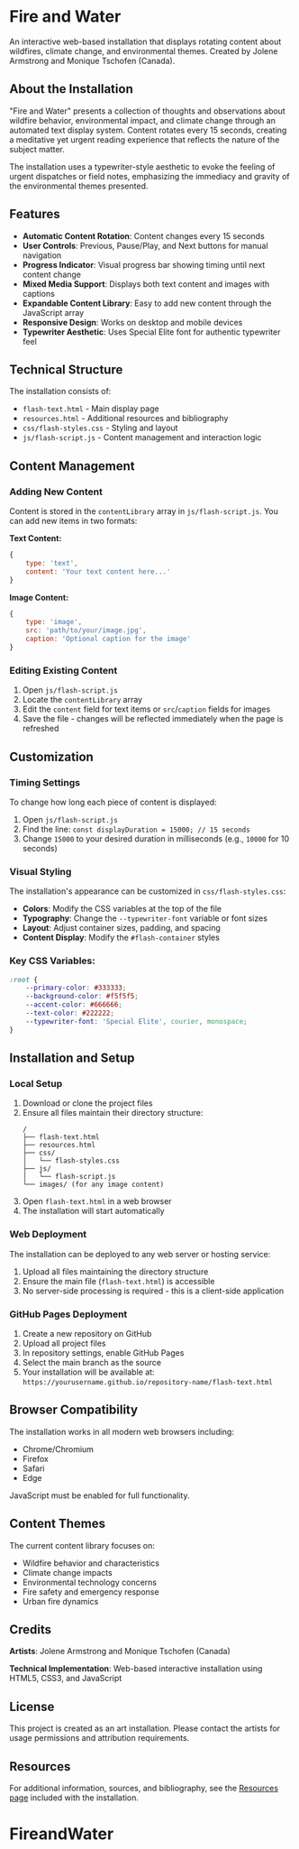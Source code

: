 # Fire and Water

An interactive web-based installation that displays rotating content about wildfires, climate change, and environmental themes. Created by Jolene Armstrong and Monique Tschofen (Canada).

## About the Installation

"Fire and Water" presents a collection of thoughts and observations about wildfire behavior, environmental impact, and climate change through an automated text display system. Content rotates every 15 seconds, creating a meditative yet urgent reading experience that reflects the nature of the subject matter.

The installation uses a typewriter-style aesthetic to evoke the feeling of urgent dispatches or field notes, emphasizing the immediacy and gravity of the environmental themes presented.

## Features

- **Automatic Content Rotation**: Content changes every 15 seconds
- **User Controls**: Previous, Pause/Play, and Next buttons for manual navigation
- **Progress Indicator**: Visual progress bar showing timing until next content change
- **Mixed Media Support**: Displays both text content and images with captions
- **Expandable Content Library**: Easy to add new content through the JavaScript array
- **Responsive Design**: Works on desktop and mobile devices
- **Typewriter Aesthetic**: Uses Special Elite font for authentic typewriter feel

## Technical Structure

The installation consists of:
- `flash-text.html` - Main display page
- `resources.html` - Additional resources and bibliography
- `css/flash-styles.css` - Styling and layout
- `js/flash-script.js` - Content management and interaction logic

## Content Management

### Adding New Content

Content is stored in the `contentLibrary` array in `js/flash-script.js`. You can add new items in two formats:

**Text Content:**
```javascript
{
    type: 'text',
    content: 'Your text content here...'
}
```

**Image Content:**
```javascript
{
    type: 'image',
    src: 'path/to/your/image.jpg',
    caption: 'Optional caption for the image'
}
```

### Editing Existing Content

1. Open `js/flash-script.js`
2. Locate the `contentLibrary` array
3. Edit the `content` field for text items or `src`/`caption` fields for images
4. Save the file - changes will be reflected immediately when the page is refreshed

## Customization

### Timing Settings

To change how long each piece of content is displayed:

1. Open `js/flash-script.js`
2. Find the line: `const displayDuration = 15000; // 15 seconds`
3. Change `15000` to your desired duration in milliseconds (e.g., `10000` for 10 seconds)

### Visual Styling

The installation's appearance can be customized in `css/flash-styles.css`:

- **Colors**: Modify the CSS variables at the top of the file
- **Typography**: Change the `--typewriter-font` variable or font sizes
- **Layout**: Adjust container sizes, padding, and spacing
- **Content Display**: Modify the `#flash-container` styles

### Key CSS Variables:
```css
:root {
    --primary-color: #333333;
    --background-color: #f5f5f5;
    --accent-color: #666666;
    --text-color: #222222;
    --typewriter-font: 'Special Elite', courier, monospace;
}
```

## Installation and Setup

### Local Setup

1. Download or clone the project files
2. Ensure all files maintain their directory structure:
   ```
   /
   ├── flash-text.html
   ├── resources.html
   ├── css/
   │   └── flash-styles.css
   ├── js/
   │   └── flash-script.js
   └── images/ (for any image content)
   ```
3. Open `flash-text.html` in a web browser
4. The installation will start automatically

### Web Deployment

The installation can be deployed to any web server or hosting service:

1. Upload all files maintaining the directory structure
2. Ensure the main file (`flash-text.html`) is accessible
3. No server-side processing is required - this is a client-side application

### GitHub Pages Deployment

1. Create a new repository on GitHub
2. Upload all project files
3. In repository settings, enable GitHub Pages
4. Select the main branch as the source
5. Your installation will be available at: `https://yourusername.github.io/repository-name/flash-text.html`

## Browser Compatibility

The installation works in all modern web browsers including:
- Chrome/Chromium
- Firefox
- Safari
- Edge

JavaScript must be enabled for full functionality.

## Content Themes

The current content library focuses on:
- Wildfire behavior and characteristics
- Climate change impacts
- Environmental technology concerns
- Fire safety and emergency response
- Urban fire dynamics

## Credits

**Artists**: Jolene Armstrong and Monique Tschofen (Canada)

**Technical Implementation**: Web-based interactive installation using HTML5, CSS3, and JavaScript

## License

This project is created as an art installation. Please contact the artists for usage permissions and attribution requirements.

## Resources

For additional information, sources, and bibliography, see the [Resources page](resources.html) included with the installation.


# FireandWater
